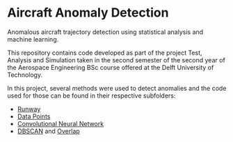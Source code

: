 # Aircraft Anomaly Detection
Anomalous aircraft trajectory detection using statistical analysis and machine learning.

This repository contains code developed as part of the project Test, Analysis and Simulation taken in the second semester of the second year of the Aerospace Engineering BSc course offered at the Delft University of Technology.

In this project, several methods were used to detect anomalies and the code used for those can be found in their respective subfolders:

- [Runway](runway/)
- [Data Points](data-points/)
- [Convolutional Neural Network](cnn/)
- [DBSCAN](dbscan/) and [Overlap](overlap/)
